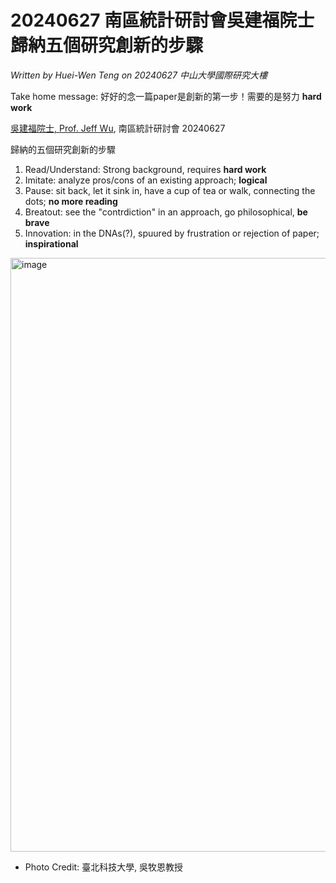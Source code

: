# 20240627 南區統計研討會吳建福院士歸納五個研究創新的步驟

*Written by Huei-Wen Teng on 20240627 中山大學國際研究大樓*

Take home message: 好好的念一篇paper是創新的第一步！需要的是努力 **hard work**

[吳建福院士, Prof. Jeff Wu](https://en.wikipedia.org/wiki/C._F._Jeff_Wu), 南區統計研討會 20240627 

歸納的五個研究創新的步驟
1. Read/Understand: Strong background, requires **hard work**
2. Imitate: analyze pros/cons of an existing approach; **logical**
3. Pause: sit back, let it sink in, have a cup of tea or walk, connecting the dots; **no more reading**
4. Breatout: see the "contrdiction" in an approach, go philosophical, **be brave**
5. Innovation: in the DNAs(?), spuured by frustration or rejection of paper; **inspirational** 
 
<img width="950" alt="image" src="https://github.com/user-attachments/assets/f2f51ce8-b72e-489a-9c42-4c2fd76647c4">

- Photo Credit: 臺北科技大學, 吳牧恩教授 
